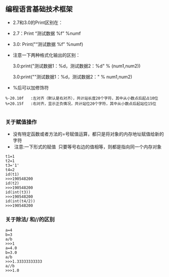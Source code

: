 ## 编程语言基础技术框架

* 2.7和3.0的Print区别在：  

* 2.7：Print “测试数据 %f” %numf  

* 3.0: Print("“测试数据 %f” %numf) 

* 注意一下两种格式化输出的区别：

    3.0:print("测试数据1：%d，测试数据2：%d" % (num1,num2))

    3.0:print(""测试数据1：%d，测试数据2：" % num1,num2)

* %后可以加修饰符  
```
%-20.10f   :左对齐（默认是右对齐），共计站长度20个字符，其中从小数点后起占10位  
%+20.15f   :右对齐，显示正负情况，共计站位20个字符，其中从小数点后起站位15位  
  
```

### 关于赋值操作

*  没有特定函数或者方法的=号赋值运算，都只是将对象的内存地址赋值给新的字符   
*  注意:一下形式的赋值  只要等号右边的值相等，则都是指向同一个内存对象
```
t1=1
t2=1
t3='1'
t4=2
id(t1)
>>>190548200
id(t2)
>>>190548200
id(int(t3))
>>>190548200
id(int(t4/2))
>>>190548200
```

### 关于除法/ 和//的区别

```
a=4
b=3
a/b
>>>1
a=4.0
b=3.0
a/b
>>>1.33333333333
a//b
>>>1.0
```
